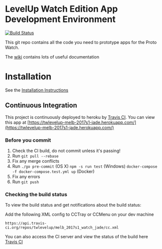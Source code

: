 # LevelUp Watch Edition App Development Environment

[![Build Status](https://travis-ci.org/twlevelup/melb_2017s1_watch_jade.svg)](https://travis-ci.org/twlevelup/melb_2017s1_watch_jade)

This git repo contains all the code you need to prototype apps for the Proto Watch.

The [wiki](https://github.com/twlevelup/watch_edition/wiki) contains lots of useful documentation

# Installation

See the [Installation Instructions](https://github.com/twlevelup/watch_edition/wiki/Installation)

## Continuous Integration

This project is continuously deployed to heroku by [Travis CI](https://travis-ci.org).
You can view this app at [https://twlevelup-melb-2017s1-jade.herokuapp.com/](https://twlevelup-melb-2017s1-jade.herokuapp.com/)


### Before you commit

1. Check the CI build, do not commit unless it's passing!
2. Run ```git pull --rebase```
3. Fix any merge conflicts
4. Run
```./go pre-commit``` (OS X)
```npm -s run test``` (Windows)
```docker-compose -f docker-compose.test.yml up``` (Docker)
4. Fix any errors
5. Run ```git push```

### Checking the build status

To view the build status and get notifications about the build status:

Add the following XML config to CCTray or CCMenu on your dev machine

	https://api.travis-ci.org/repos/twlevelup/melb_2017s1_watch_jade/cc.xml

You can also access the CI server and view the status of the build here [Travis CI](https://travis-ci.org/twlevelup/melb_2017s1_watch_jade)
